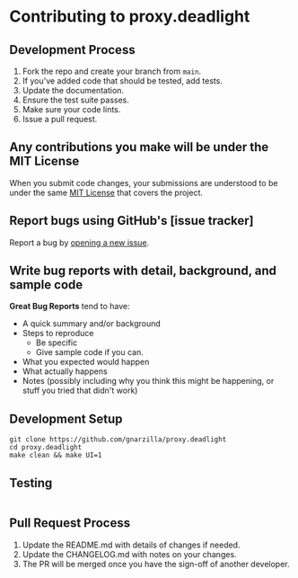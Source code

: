 # Contributing to proxy.deadlight

## Development Process

1. Fork the repo and create your branch from `main`.
2. If you've added code that should be tested, add tests.
3. Update the documentation.
4. Ensure the test suite passes.
5. Make sure your code lints.
6. Issue a pull request.

## Any contributions you make will be under the MIT License
When you submit code changes, your submissions are understood to be under the same [MIT License](LICENSE) that covers the project.

## Report bugs using GitHub's [issue tracker]
Report a bug by [opening a new issue]().

## Write bug reports with detail, background, and sample code

**Great Bug Reports** tend to have:

- A quick summary and/or background
- Steps to reproduce
  - Be specific
  - Give sample code if you can.
- What you expected would happen
- What actually happens
- Notes (possibly including why you think this might be happening, or stuff you tried that didn't work)

## Development Setup
```
git clone https://github.com/gnarzilla/proxy.deadlight
cd proxy.deadlight
make clean && make UI=1
```

## Testing

```bash

```

## Pull Request Process

1. Update the README.md with details of changes if needed.
2. Update the CHANGELOG.md with notes on your changes.
3. The PR will be merged once you have the sign-off of another developer.
